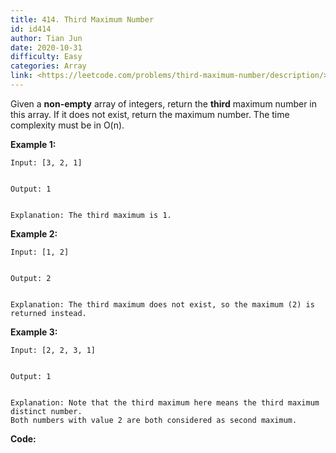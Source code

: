 ```yaml
---
title: 414. Third Maximum Number
id: id414
author: Tian Jun
date: 2020-10-31
difficulty: Easy
categories: Array
link: <https://leetcode.com/problems/third-maximum-number/description/>
---
```


Given a **non-empty** array of integers, return the **third** maximum number
in this array. If it does not exist, return the maximum number. The time
complexity must be in O(n).

**Example 1:**  
            
	Input: [3, 2, 1]        
	Output: 1        
	Explanation: The third maximum is 1.    

**Example 2:**  
            
	Input: [1, 2]        
	Output: 2        
	Explanation: The third maximum does not exist, so the maximum (2) is returned instead.    

**Example 3:**  
            
	Input: [2, 2, 3, 1]        
	Output: 1        
	Explanation: Note that the third maximum here means the third maximum distinct number.    Both numbers with value 2 are both considered as second maximum.    


**Code:**
